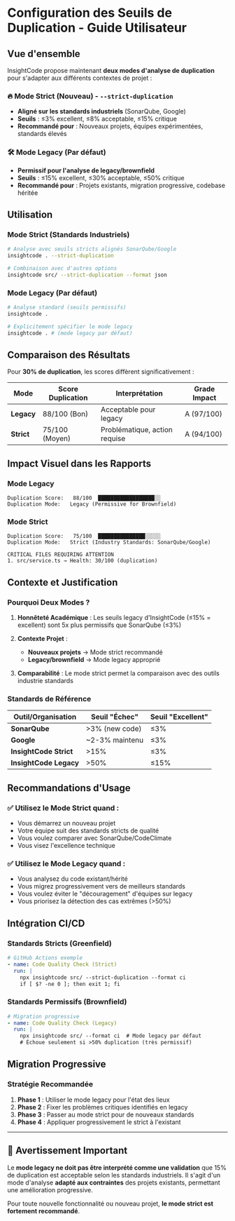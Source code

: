 # Configuration des Seuils de Duplication - Guide Utilisateur

## Vue d'ensemble

InsightCode propose maintenant **deux modes d'analyse de duplication** pour s'adapter aux différents contextes de projet :

### 🔥 Mode Strict (Nouveau) - `--strict-duplication`
- **Aligné sur les standards industriels** (SonarQube, Google)
- **Seuils** : ≤3% excellent, ≤8% acceptable, ≤15% critique
- **Recommandé pour** : Nouveaux projets, équipes expérimentées, standards élevés

### 🛠️ Mode Legacy (Par défaut) 
- **Permissif pour l'analyse de legacy/brownfield**
- **Seuils** : ≤15% excellent, ≤30% acceptable, ≤50% critique  
- **Recommandé pour** : Projets existants, migration progressive, codebase héritée

## Utilisation

### Mode Strict (Standards Industriels)
```bash
# Analyse avec seuils stricts alignés SonarQube/Google
insightcode . --strict-duplication

# Combinaison avec d'autres options
insightcode src/ --strict-duplication --format json
```

### Mode Legacy (Par défaut)
```bash
# Analyse standard (seuils permissifs)
insightcode .

# Explicitement spécifier le mode legacy
insightcode . # (mode legacy par défaut)
```

## Comparaison des Résultats

Pour **30% de duplication**, les scores diffèrent significativement :

| Mode | Score Duplication | Interprétation | Grade Impact |
|------|------------------|----------------|--------------|
| **Legacy** | 88/100 (Bon) | Acceptable pour legacy | A (97/100) |
| **Strict** | 75/100 (Moyen) | Problématique, action requise | A (94/100) |

## Impact Visuel dans les Rapports

### Mode Legacy
```
Duplication Score:   88/100  ██████████████████░░
Duplication Mode:   Legacy (Permissive for Brownfield)
```

### Mode Strict  
```
Duplication Score:   75/100  ███████████████░░░░░
Duplication Mode:   Strict (Industry Standards: SonarQube/Google)

CRITICAL FILES REQUIRING ATTENTION
1. src/service.ts → Health: 30/100 (duplication)
```

## Contexte et Justification

### Pourquoi Deux Modes ?

1. **Honnêteté Académique** : Les seuils legacy d'InsightCode (≤15% = excellent) sont 5x plus permissifs que SonarQube (≤3%)

2. **Contexte Projet** :
   - **Nouveaux projets** → Mode strict recommandé
   - **Legacy/brownfield** → Mode legacy approprié

3. **Comparabilité** : Le mode strict permet la comparaison avec des outils industrie standards

### Standards de Référence

| Outil/Organisation | Seuil "Échec" | Seuil "Excellent" |
|-------------------|---------------|-------------------|
| **SonarQube** | >3% (new code) | ≤3% |
| **Google** | ~2-3% maintenu | ≤3% |
| **InsightCode Strict** | >15% | ≤3% |
| **InsightCode Legacy** | >50% | ≤15% |

## Recommandations d'Usage

### ✅ Utilisez le Mode Strict quand :
- Vous démarrez un nouveau projet
- Votre équipe suit des standards stricts de qualité  
- Vous voulez comparer avec SonarQube/CodeClimate
- Vous visez l'excellence technique

### ✅ Utilisez le Mode Legacy quand :
- Vous analysez du code existant/hérité
- Vous migrez progressivement vers de meilleurs standards
- Vous voulez éviter le "découragement" d'équipes sur legacy
- Vous priorisez la détection des cas extrêmes (>50%)

## Intégration CI/CD

### Standards Stricts (Greenfield)
```yaml
# GitHub Actions exemple
- name: Code Quality Check (Strict)
  run: |
    npx insightcode src/ --strict-duplication --format ci
    if [ $? -ne 0 ]; then exit 1; fi
```

### Standards Permissifs (Brownfield)
```yaml
# Migration progressive
- name: Code Quality Check (Legacy)
  run: |
    npx insightcode src/ --format ci  # Mode legacy par défaut
    # Échoue seulement si >50% duplication (très permissif)
```

## Migration Progressive

### Stratégie Recommandée
1. **Phase 1** : Utiliser le mode legacy pour l'état des lieux
2. **Phase 2** : Fixer les problèmes critiques identifiés en legacy
3. **Phase 3** : Passer au mode strict pour de nouveaux standards
4. **Phase 4** : Appliquer progressivement le strict à l'existant

---

## 🚨 Avertissement Important

Le **mode legacy ne doit pas être interprété comme une validation** que 15% de duplication est acceptable selon les standards industriels. Il s'agit d'un mode d'analyse **adapté aux contraintes** des projets existants, permettant une amélioration progressive.

Pour toute nouvelle fonctionnalité ou nouveau projet, **le mode strict est fortement recommandé**.
